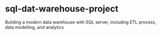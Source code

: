 # sql-dat-warehouse-project
Building a modern data warehouse with SQL server, including ETL process, data modelling, and analytics
